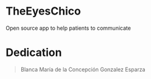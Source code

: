 # TheEyesChico
Open source app to help patients to communicate

# Dedication
> Blanca María de la Concepción Gonzalez Esparza
